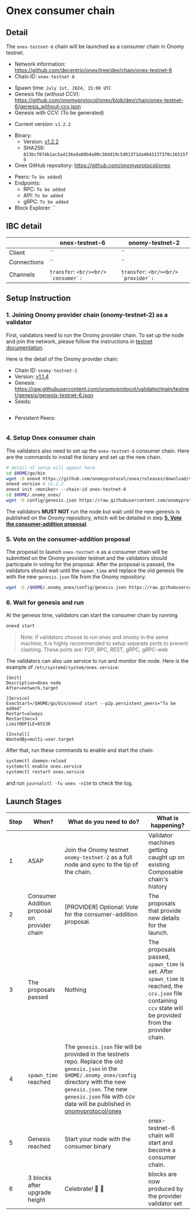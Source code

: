 # Onex consumer chain

## Detail

The `onex-testnet-6` chain will be launched as a consumer chain in Onomy testnet.

- Network information: https://github.com/decentrio/onex/tree/dev/chain/onex-testnet-6
- Chain ID: `onex-testnet-6`
* Spawn time: `July 1st, 2024, 15:00 UTC`
* Genesis file (without CCV): https://github.com/onomyprotocol/onex/blob/dev/chain/onex-testnet-6/genesis_without-ccv.json
* Genesis with CCV: (To be generated)
- Current version: `v1.2.2`
* Binary: 
   * Version: [v1.2.2](https://github.com/onomyprotocol/onex/releases/tag/v1.2.2)
   * SHA256: `823bcf074b1ac5a4136a9a80b4a90c30dd19c5d01371da4043137370c16515f5`
* Onex GitHub repository: https://github.com/onomyprotocol/onex
- Peers: `To be added`)
- Endpoints: 
    - RPC: `To be added`
    - API: `To be added`
    - gRPC: `To be added`
- Block Explorer: ``

## IBC detail
| | onex-testnet-6 | onomy-testnet-2 |
|-------------|---------------------|-----------------|
|Client |``| ``|
|Connections | `` | `` |
|Channels | `transfer`: `` <br/><br/> `consumer`: `` | `transfer`: `` <br/><br/> `provider`: `` |

## Setup Instruction

### 1. Joining Onomy provider chain (onomy-testnet-2) as a validator
First, validators need to run the Onomy provider chain. To set up the node and join the network, please follow the instructions in [testnet documentation](https://github.com/onomyprotocol/validator/blob/main/testnet/readme.md).

Here is the detail of the Onomy provider chain:
- Chain ID: `onomy-testnet-2`
- Version: [v1.1.4](https://github.com/onomyprotocol/onomy/releases/tag/v1.1.4)
- Genesis: https://raw.githubusercontent.com/onomyprotocol/validator/main/testnet/genesis/genesis-testnet-6.json
- Seeds: 
```

```
- Persistent Peers:
```

```


### 4. Setup Onex consumer chain
The validators also need to set up the `onex-testnet-6` consumer chain. Here are the commands to install the binary and set up the new chain.
```bash
# detail of setup will appear here
cd $HOME/go/bin
wget -O onexd https://github.com/onomyprotocol/onex/releases/download/v1.2.2/onexd && chmod +x onexd
onexd version # v1.2.2
onexd init <moniker> --chain-id onex-testnet-6
cd $HOME/.onomy_onex/
wget -O config/genesis.json https://raw.githubusercontent.com/onomyprotocol/onex/dev/chain/onex-testnet-6/genesis_without-ccv.json
```

The validators **MUST NOT** run the node but wait until the new genesis is published on the Onomy repository, which will be detailed in step **[5. Vote the consumer-addition proposal](#5-vote-the-consumer-addition-proposal)**.

### 5. Vote on the consumer-addition proposal
The proposal to launch `onex-testnet-6` as a consumer chain will be submitted on the Onomy provider testnet and the validators should participate in voting for the proposal. After the proposal is passed, the validators should wait until the `spawn_time` and replace the old genesis file with the new `genesis.json` file from the Onomy repository.

```bash
wget -O /$HOME/.onomy_onex/config/genesis.json https://raw.githubusercontent.com/onomyprotocol/onex/dev/chain/onex-testnet-6/genesis.json
```

### 6. Wait for genesis and run

At the genesis time, validators can start the consumer chain by running
```bash
onexd start
```

> Note: if validators choose to run onex and onomy in the same machine, it is highly recommended to setup separate ports to prevent clashing. These ports are: P2P, RPC, REST, gRPC, gRPC-web

The validators can also use service to run and monitor the node. Here is the example of `/etc/systemd/system/onex.service`:
```
[Unit]
Description=Onex node
After=network.target

[Service]
ExecStart=/$HOME/go/bin/onexd start --p2p.persistent_peers="To be added"
Restart=always
RestartSec=3
LimitNOFILE=65536

[Install]
WantedBy=multi-user.target
```

After that, run these commands to enable and start the chain:
```bash
systemctl daemon-reload
systemctl enable onex.service
systemctl restart onex.service
```
and run `journalctl -fu onex -n150` to check the log. 

## Launch Stages
|Step|When?|What do you need to do?|What is happening?|
|----|--------------------------------------------------|----------------------------------------------------------------------------------------------|------------------------------------------------------------------------------------------------------------------------------------------------|
|1   |ASAP                                              |Join the Onomy testnet `onomy-testnet-2`  as a full node and sync to the tip of the chain.|Validator machines getting caught up on existing Composable chain's history                                                                         |
|2   | Consumer Addition proposal on provider chain | [PROVIDER] Optional: Vote for the consumer-addition proposal.  | The proposals that provide new details for the launch.                            |
|3   |The proposals passed                                 |Nothing                                                                           | The proposals passed, `spawn_time` is set. After `spawn_time` is reached, the `ccv.json` file containing `ccv` state will be provided from the provider chain.
|4   |`spawn_time` reached                                  |The `genesis.json` file will be provided in the testnets repo. Replace the old `genesis.json` in the `$HOME/.onomy_onex/config` directory with the new `genesis.json`. The new `genesis.json` file with ccv data will be published in [onomyprotocol/onex](https://github.com/onomyprotocol/onex/tree/dev/chain/onex-testnet-6) |
|5   |Genesis reached     | Start your node with the consumer binary | onex-testnet-6 chain will start and become a consumer chain.                                                                                     |
|6   |3 blocks after upgrade height                     |Celebrate! :tada: 🥂                                                |<chain> blocks are now produced by the provider validator set|
